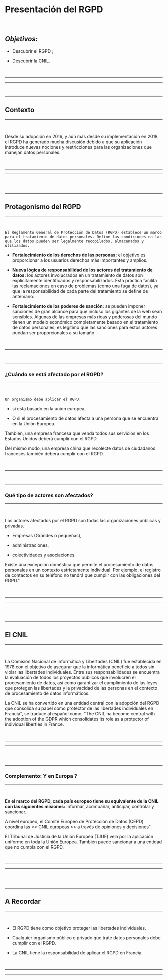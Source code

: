 # **Presentación del RGPD**

<br>

## **_Objetivos:_**

- Descubrir el RGPD ;

- Descubrir la CNIL.

<br>

---

---

<br>

---

## **Contexto**

---

<br>

Desde su adopción en 2016, y aún más desde su implementación en 2018, el RGPD ha generado mucha discusión debido a que su aplicación introduce nuevas nociones y restricciones para las organizaciones que manejan datos personales.

<br>

---

---

<br>
<br>

---

## **Protagonismo del RGPD**

---

<br>

```
El Reglamento General de Protección de Datos (RGPD) establece un marco para el tratamiento de datos personales. Define las condiciones en las que los datos pueden ser legalmente recopilados, almacenados y utilizados.
```

- **Fortalecimiento de los derechos de las personas:** el objetivo es proporcionar a los usuarios derechos más importantes y amplios.

- **Nueva lógica de responsabilidad de los actores del tratamiento de datos:** los actores involucrados en un tratamiento de datos son explícitamente identificados y responsabilizados. Esta práctica facilita las reclamaciones en caso de problemas (como una fuga de datos), ya que la responsabilidad de cada parte del tratamiento se define de antemano.

- **Fortalecimiento de los poderes de sanción:** se pueden imponer sanciones de gran alcance para que incluso los gigantes de la web sean sensibles. Algunas de las empresas más ricas y poderosas del mundo tienen un modelo económico completamente basado en el tratamiento de datos personales; es legítimo que las sanciones para estos actores puedan ser proporcionales a su tamaño.

<br>

---

<br>

---

### **¿Cuándo se está afectado por el RGPD?**

---

<br>

```
Un organismo debe aplicar el RGPD:
```

- si esta basado en la union europea,

- O si el procesamiento de datos afecta a una persona que se encuentra en la Unión Europea.

También, una empresa francesa que venda todos sus servicios en los Estados Unidos deberá cumplir con el RGPD.

Del mismo modo, una empresa china que recolecte datos de ciudadanos franceses también deberá cumplir con el RGPD.

<br>

---

<br>

---

### **Qué tipo de actores son afectados?**

---

<br>

Los actores afectados por el RGPD son todas las organizaciones públicas y privadas.

- Empresas (Grandes o pequeñas),

- administraciones,

- colectividades y asociaciones.

Existe una excepción doméstica que permite el procesamiento de datos personales en un contexto estrictamente individual. Por ejemplo, el registro de contactos en su teléfono no tendrá que cumplir con las obligaciones del RGPD."

<br>

---

---

<br>
<br>

---

## **El CNIL**

---

<br>

La Comisión Nacional de Informática y Libertades (CNIL) fue establecida en 1978 con el objetivo de asegurar que la informática beneficie a todos sin violar las libertades individuales. Entre sus responsabilidades se encuentra la evaluación de todos los proyectos públicos que involucren el procesamiento de datos, así como garantizar el cumplimiento de las leyes que protegen las libertades y la privacidad de las personas en el contexto de procesamiento de datos informáticos.

La CNIL se ha convertido en una entidad central con la adopción del RGPD que consolida su papel como protector de las libertades individuales en Francia", se traduce al español como: "The CNIL ha become central with the adoption of the GDPR which consolidates its role as a protector of individual liberties in France.

<br>

---

---

<br>
<br>

---

### **Complemento: Y en Europa ?**

---

<br>

**En el marco del RGPD, cada país europeo tiene su equivalente de la CNIL con las siguientes misiones:** informar, acompañar, anticipar, controlar y sancionar.

A nivel europeo, el Comité Europeo de Protección de Datos (CEPD) coordina las << CNIL europeas >> a través de opiniones y decisiones".

El Tribunal de Justicia de la Unión Europea (TJUE) vela por la aplicación uniforme en toda la Unión Europea. También puede sancionar a una entidad que no cumpla con el RGPD.

<br>

---

---

<br>
<br>

---

## **A Recordar**

---

<br>

- El RGPD tiene como objetivo proteger las libertades individuales.

- Cualquier organismo público o privado que trate datos personales debe cumplir con el RGPD.

- La CNIL tiene la responsabilidad de aplicar el RGPD en Francia.

<br>

---

---
